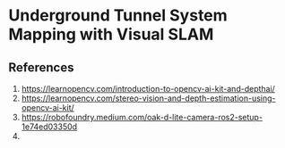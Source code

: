 # Underground Tunnel System Mapping with Visual SLAM







## References
1. https://learnopencv.com/introduction-to-opencv-ai-kit-and-depthai/
2. https://learnopencv.com/stereo-vision-and-depth-estimation-using-opencv-ai-kit/
3. https://robofoundry.medium.com/oak-d-lite-camera-ros2-setup-1e74ed03350d
4. 

